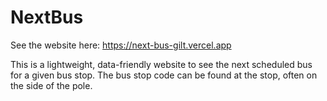 # NextBus
See the website here: https://next-bus-gilt.vercel.app 

This is a lightweight, data-friendly website to see the next scheduled bus for a given bus stop. The bus stop code can be found at the stop, often on the side of the pole. 
